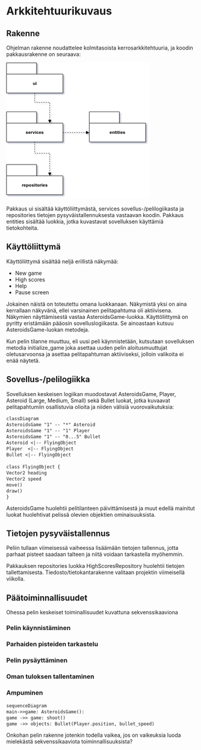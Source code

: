 # Arkkitehtuurikuvaus
## Rakenne
Ohjelman rakenne noudattelee kolmitasoista kerrosarkkitehtuuria, ja koodin pakkausrakenne on seuraava:

![image](https://github.com/JuhoPaananen/ot-harjoitustyo/blob/main/asteroids/dokumentaatio/kuvat/pakkauskaavio.png)

Pakkaus ui sisältää käyttöliittymästä, services sovellus-/pelilogiikasta ja repositories tietojen pysyväistallennuksesta vastaavan koodin. Pakkaus entities sisältää luokkia, jotka kuvastavat sovelluksen käyttämiä tietokohteita.

## Käyttöliittymä
Käyttöliittymä sisältää neljä erillistä näkymää:

- New game
- High scores
- Help
- Pause screen

Jokainen näistä on toteutettu omana luokkanaan. Näkymistä yksi on aina kerrallaan näkyvänä, ellei varsinainen pelitapahtuma oli aktiivisena. Näkymien näyttämisestä vastaa AsteroidsGame-luokka. Käyttöliittymä on pyritty eristämään pääosin sovelluslogiikasta. Se ainoastaan kutsuu AsteroidsGame-luokan metodeja.

Kun pelin tilanne muuttuu, eli uusi peli käynnistetään, kutsutaan sovelluksen metodia initialize_game joka asettaa uuden pelin aloitusmuuttujat oletusarvoonsa ja asettaa pelitapahtuman aktiiviseksi, jolloin valikoita ei enää näytetä.

## Sovellus-/pelilogiikka
Sovelluksen keskeisen logiikan muodostavat AsteroidsGame, Player, Asteroid (Large, Medium, Small) sekä Bullet luokat, jotka kuvaavat pelitapahtumiin osallistuvia olioita ja niiden välisiä vuorovaikutuksia:

```mermaid
classDiagram
AsteroidsGame "1" -- "*" Asteroid
AsteroidsGame "1" -- "1" Player
AsteroidsGame "1" -- "0...5" Bullet
Asteroid <|-- FlyingObject
Player  <|-- FlyingObject
Bullet <|-- FlyingObject

class FlyingObject {
Vector2 heading
Vector2 speed
move()
draw()
}
```
AsteroidsGame huolehtii pelitilanteen päivittämisestä ja muut edellä mainitut luokat huolehtivat pelissä olevien objektien ominaisuuksista.

## Tietojen pysyväistallennus
Peliin tullaan viimeisessä vaiheessa lisäämään tietojen tallennus, jotta parhaat pisteet saadaan talteen ja niitä voidaan tarkastella myöhemmin.

Pakkauksen repositories luokka HighScoresRepository huolehtii tietojen tallettamisesta. Tiedosto/tietokantarakenne valitaan projektin viimeisellä viikolla.

## Päätoiminnallisuudet 
Ohessa pelin keskeiset toiminallisuudet kuvattuna sekvenssikaaviona
### Pelin käynnistäminen 

### Parhaiden pisteiden tarkastelu

### Pelin pysäyttäminen

### Oman tuloksen tallentaminen

### Ampuminen

```mermaid
sequenceDiagram
main->>game: AsteroidsGame():
game ->> game: shoot()
game ->> objects: Bullet(Player.position, bullet_speed)
```
Onkohan pelin rakenne jotenkin todella vaikea, jos on vaikeuksia luoda mielekästä sekvenssikaaviota toiminnallisuuksista?
